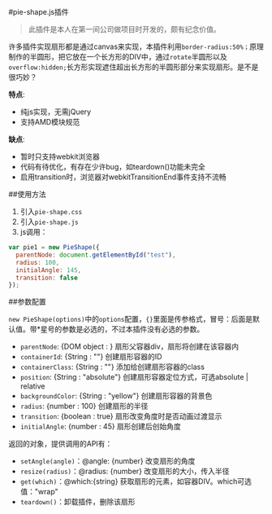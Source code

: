 #pie-shape.js插件

>此插件是本人在第一间公司做项目时开发的，颇有纪念价值。

许多插件实现扇形都是通过canvas来实现，本插件利用`border-radius:50%；`原理制作的半圆形，把它放在一个长方形的DIV中，通过`rotate`半圆形以及`overflow:hidden;`长方形实现遮住超出长方形的半圆形部分来实现扇形。是不是很巧妙？

**特点**:

- 纯js实现，无需jQuery
- 支持AMD模块规范

**缺点**:

- 暂时只支持webkit浏览器
- 代码有待优化，有存在少许bug，如teardown()功能未完全
- 启用transition时，浏览器对webkitTransitionEnd事件支持不流畅

##使用方法

1. 引入`pie-shape.css`
2. 引入`pie-shape.js`
3. js调用：

  ```javascript
  var pie1 = new PieShape({
    parentNode: document.getElementById("test"),
    radius: 100,
    initialAngle: 145,
    transition: false
  });
  ```

##参数配置

`new PieShape(options)`中的`options`配置，`{}`里面是传参格式，冒号：后面是默认值。带*星号的参数是必选的，不过本插件没有必选的参数。

- `parentNode`: {DOM object : <body/>} 扇形父容器div，扇形将创建在该容器内
- `containerId`: {String : ""} 创建扇形容器的ID
- `containerClass`: {String : ""} 添加给创建扇形容器的class
- `position`: {String : "absolute"} 创建扇形容器定位方式，可选absolute | relative
- `backgroundColor`: {String : "yellow"} 创建扇形容器的背景色
- `radius`: {number : 100} 创建扇形的半径
- `transition`: {boolean : true} 扇形改变角度时是否动画过渡显示
- `initialAngle`: {number : 45} 扇形创建后创始角度

返回的对象，提供调用的API有：

- `setAngle(angle)`：@angle: {number} 改变扇形的角度
- `resize(radius)`：@radius: {number} 改变扇形的大小，传入半径
- `get(which)`：@which:{string} 获取扇形的元素，如容器DIV。which可选值："wrap"
- `teardown()`：卸载插件，删除该扇形
